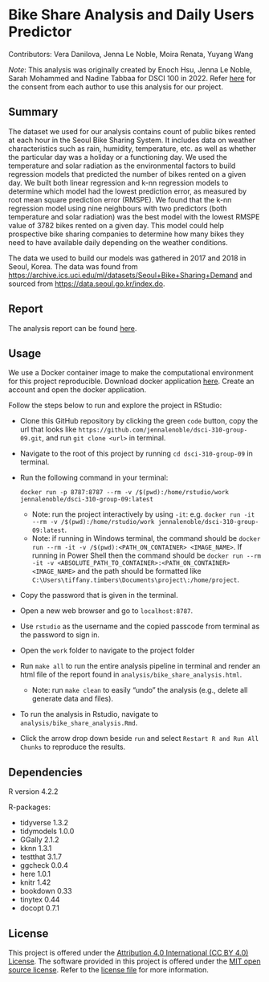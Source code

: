 # Bike Share Analysis and Daily Users Predictor

Contributors: Vera Danilova, Jenna Le Noble, Moira Renata, Yuyang Wang

*Note*: This analysis was originally created by Enoch Hsu, Jenna Le Noble, Sarah Mohammed and Nadine Tabbaa for DSCI 100 in 2022. Refer [here](https://github.com/jennalenoble/dsci-310-group-09/blob/main/consent/consent.jpg) for the consent from each author to use this analysis for our project.

## Summary

The dataset we used for our analysis contains count of public bikes rented at each hour in the Seoul Bike Sharing System. It includes data on weather characteristics such as rain, humidity, temperature, etc. as well as whether the particular day was a holiday or a functioning day. We used the temperature and solar radiation as the environmental factors to build regression models that predicted the number of bikes rented on a given day. We built both linear regression and k-nn regression models to determine which model had the lowest prediction error, as measured by root mean square prediction error (RMSPE). We found that the k-nn regression model using nine neighbours with two predictors (both temperature and solar radiation) was the best model with the lowest RMSPE value of 3782 bikes rented on a given day. This model could help prospective bike sharing companies to determine how many bikes they need to have available daily depending on the weather conditions.

The data we used to build our models was gathered in 2017 and 2018 in Seoul, Korea. The data was found from https://archive.ics.uci.edu/ml/datasets/Seoul+Bike+Sharing+Demand and sourced from https://data.seoul.go.kr/index.do.  

## Report 

The analysis report can be found [here](https://github.com/jennalenoble/dsci-310-group-09/blob/main/analysis/bike_share_analysis.ipynb).

## Usage

We use a Docker container image to make the computational environment for this project reproducible. Download docker application [here](https://hub.docker.com). Create an account and open the docker application.

Follow the steps below to run and explore the project in RStudio:

* Clone this GitHub repository by clicking the green `code` button, copy the url that looks like `https://github.com/jennalenoble/dsci-310-group-09.git`, and run `git clone <url>` in terminal.
* Navigate to the root of this project by running `cd dsci-310-group-09` in terminal.
* Run the following command in your terminal: 

  ```docker run -p 8787:8787 --rm -v /$(pwd):/home/rstudio/work jennalenoble/dsci-310-group-09:latest```

    * Note: run the project interactively by using `-it`: e.g. ```docker run -it --rm -v /$(pwd):/home/rstudio/work jennalenoble/dsci-310-group-09:latest```.
    * Note: if running in Windows terminal, the command should be ```docker run --rm -it -v /$(pwd):<PATH_ON_CONTAINER> <IMAGE_NAME>```. If running in Power Shell then the command should be ```docker run --rm -it -v <ABSOLUTE_PATH_TO_CONTAINER>:<PATH_ON_CONTAINER> <IMAGE_NAME>``` and the path should be formatted like `C:\Users\tiffany.timbers\Documents\project\:/home/project`.
* Copy the password that is given in the terminal.
* Open a new web browser and go to `localhost:8787`.
* Use `rstudio` as the username and the copied passcode from terminal as the password to sign in.
* Open the `work` folder to navigate to the project folder
* Run `make all` to run the entire analysis pipeline in terminal and render an html file of the report found in `analysis/bike_share_analysis.html`.
    * Note: run `make clean` to easily “undo” the analysis (e.g., delete all generate data and files).
* To run the analysis in Rstudio, navigate to `analysis/bike_share_analysis.Rmd`.
* Click the arrow drop down beside `run` and select `Restart R and Run All Chunks` to reproduce the results.
 
## Dependencies

R version 4.2.2

R-packages: 
* tidyverse 1.3.2
* tidymodels 1.0.0
* GGally 2.1.2
* kknn 1.3.1
* testthat 3.1.7
* ggcheck 0.0.4
* here 1.0.1
* knitr 1.42
* bookdown 0.33
* tinytex 0.44
* docopt 0.7.1

## License 

This project is offered under the [Attribution 4.0 International (CC BY 4.0) License](https://creativecommons.org/licenses/by/4.0/). The software provided in this project is offered under the [MIT open source license](https://opensource.org/license/mit/). Refer to the [license file](https://github.com/jennalenoble/dsci-310-group-09/blob/main/LICENSE.md) for more information.
